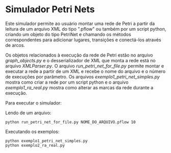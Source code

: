 # Simulador Petri Nets

Este simulador permite ao usuário montar uma rede de Petri a partir da leitura de um arquivo XML do tipo ".pflow" ou também por um script python, criando um objeto do tipo PetriNet e chamando os métodos correspondentes para adicionar lugares, transições e conectá-los através de arcos. 

Os objetos relacionados à execução da rede de Petri estão no arquivo _graph\_objects.py_ e o desserializador de XML que monta a rede está no arquivo _XMLParser.py_. O arquivo _run\_petri\_net\_for\_file.py_ permite montar e executar a rede a partir de um XML e recebe o nome do arquivo e o número de execuções por parâmetro. Os arquivos _exemplo1\_petri\_net\_simples.py_ mostra como criar a rede por um script python e o arquivo _exemplo1\_ra\_real.py_ mostra como alterar as marcas da rede durante a execução. 

Para executar o simulador: 

Lendo de um arquivo: 
```
python run_petri_net_for_file.py NOME_DO_ARQUIVO.pflow 10
```

Executando os exemplos:
```
python exemplo1_petri_net_simples.py
python exemplo2_ra_real.py
```